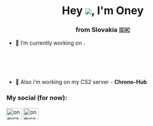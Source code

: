 <h1 align="center">Hey <img src="https://cdn.7tv.app/emote/01FPQXMF6R0008ZYPTDH5TZB78/1x.webp">, I'm Oney</h1>
<h3 align="center">from Slovakia 🇸🇰</h3>

- 🔭 I’m currently working on <a href="https://fkht.cz"><img src="https://cdn.discordapp.com/attachments/925865159216496703/1287145300754038878/wide_fkht.png?ex=671b53b9&is=671a0239&hm=7edc2dfd1524374f4d20491713c477e07c30eb39b01614a004bb92b9c1412bba&" style="width:2%;height:2%;"></a>

- 👯 Also i’m working on my CS2 server - **Chrono-Hub**

<h3 align="left">My social (for now):</h3>
<p align="left">
<a href="https://instagram.com/oneycs" target="blank"><img align="center" src="https://raw.githubusercontent.com/rahuldkjain/github-profile-readme-generator/master/src/images/icons/Social/instagram.svg" alt="oneycs" height="30" width="40" /></a> 
<a href="https://discord.com/users/900028264163201084" target="blank"><img align="center" src="https://raw.githubusercontent.com/rahuldkjain/github-profile-readme-generator/master/src/images/icons/Social/discord.svg" alt="oneycs" height="30" width="40" /></a>
</p>
